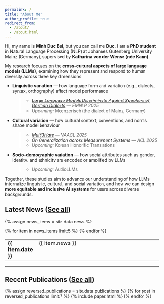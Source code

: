 ```yaml
---
permalink: /
title: "About Me"
author_profile: true
redirect_from: 
  - /about/
  - /about.html
---
```


Hi, my name is **Minh Duc Bui**, but you can call me **Duc**. I am a **PhD student** in Natural Language Processing (NLP) at Johannes Gutenberg University Mainz (Germany), supervised by **Katharina von der Wense (née Kann)**.  

My research focuses on the **cross-cultural aspects of large language models (LLMs)**, examining how they represent and respond to human diversity across three key dimensions:  
- **Linguistic variation** — how language form and variation (e.g., dialects, syntax, orthography) affect model performance  
  <blockquote>
  <ul>
    <li><a href="https://arxiv.org/abs/2509.13835"><em>Large Language Models Discriminate Against Speakers of German Dialects</em></a> — <em>EMNLP 2025</em></li>
    <li><em>Upcoming:</em> Meenzerisch (the dialect of Mainz, Germany)</li>
  </ul>
  </blockquote>

- **Cultural variation** — how cultural context, conventions, and norms shape model behaviour  
  <blockquote>
  <ul>
    <li><a href="https://aclanthology.org/2025.naacl-long.490/"><em>Multi3Hate</em></a> — <em>NAACL 2025</em></li>
    <li><a href="https://aclanthology.org/2025.acl-long.1032/"><em>On Generalization across Measurement Systems</em></a> — <em>ACL 2025</em></li>
    <li><em>Upcoming:</em> Korean Honorific Translations</li>
  </ul>
  </blockquote>

- **Socio-demographic variation** — how social attributes such as gender, identity, and ethnicity are encoded or amplified by LLMs  
  <blockquote>
  <ul>
    <li><em>Upcoming:</em> AudioLLMs</li>
  </ul>
  </blockquote>


Together, these studies aim to advance our understanding of how LLMs internalize linguistic, cultural, and social variation, and how we can design **more equitable and inclusive AI systems** for users across diverse backgrounds.


Latest News ([See all](/news/))
------
{% assign news_items = site.data.news %}
<table style="border-collapse: collapse; border:none; font-size:18px;">
  {% for item in news_items limit:5 %}
    <tr>
      <td style="width:20%; border: none; vertical-align:top;">
        <b>{{ item.date }}</b>
      </td>
      <td style="width:80%; border: none; vertical-align:top;">
        {{ item.news }}
      </td>
    </tr>
  {% endfor %}
</table>

---


Recent Publications ([See all](/publications/))
------
{% assign reversed_publications = site.data.publications %}
{% for post in reversed_publications limit:7 %}
{% include paper.html %}
{% endfor %}

